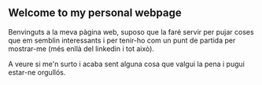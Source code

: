 ## Welcome to my personal webpage

Benvinguts a la meva pàgina web, suposo que la faré servir per pujar coses que em semblin interessants i per tenir-ho com un punt de partida per mostrar-me (més enllà del linkedin i tot això).

A veure si me'n surto i acaba sent alguna cosa que valgui la pena i pugui estar-ne orgullós.

